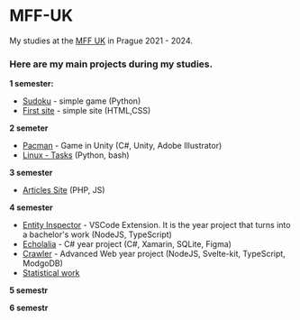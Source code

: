 # MFF-UK

My studies at the [MFF UK](https://www.mff.cuni.cz) in Prague 2021 - 2024.

### Here are my main projects during my studies.

**1 semester:**
- [Sudoku](https://github.com/MarkSeliverstov/MFF-UK/tree/main/Sudoku) - simple game (Python)
- [First site](https://github.com/MarkSeliverstov/MFF-UK/tree/main/First-Site) - simple site (HTML,CSS)

**2 semeter**

- [Pacman](https://github.com/MarkSeliverstov/MFF-UK/tree/main/Pacman) - Game in Unity (C#, Unity, Adobe Illustrator)
- [Linux - Tasks](https://github.com/MarkSeliverstov/MFF-UK/tree/main/Articles-Site) (Python, bash)

**3 semester**

- [Articles Site](https://github.com/MarkSeliverstov/MFF-UK/tree/main/Articles-Site) (PHP, JS)

**4 semester**

- [Entity Inspector](https://github.com/MarkSeliverstov/MFF-YearProject) - VSCode Extension. It is the year project that turns into a bachelor's work (NodeJS, TypeScript)
- [Echolalia](https://github.com/MarkSeliverstov/Echolalia) - C# year project (C#, Xamarin, SQLite, Figma)
- [Crawler](https://github.com/MarkSeliverstov/MFF-WebTeamProject) - Advanced Web year project (NodeJS, Svelte-kit, TypeScript, ModgoDB)
- [Statistical work](https://github.com/MarkSeliverstov/MFF-statistical-work)

**5 semestr**

**6 semestr**
